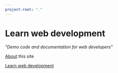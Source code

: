 ```yaml
---
project-root: "."
---
```


# Learn web development

*"Demo code and documentation for web developers"*

[About](./content/about.md) this site

[Learn web development](./content/steps.md)